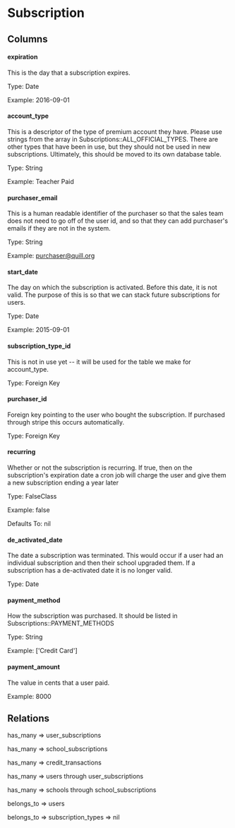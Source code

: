 # Subscription

## Columns

#### expiration
This is the day that a subscription expires.

Type: Date

Example: 2016-09-01

#### account_type

This is a descriptor of the type of premium account they have. Please use strings from the array in Subscriptions::ALL_OFFICIAL_TYPES. There are other types that have been in use, but they should not be used in new subscriptions. Ultimately, this should be moved to its own database table.

Type: String

Example: Teacher Paid


#### purchaser_email
This is a human readable identifier of the purchaser so that the sales team does not need to go off of the user id, and so that they can add purchaser's emails if they are not in the system.

Type: String

Example: purchaser@quill.org

#### start_date
The day on which the subscription is activated. Before this date, it is not valid. The purpose of this is so that we can stack future subscriptions for users.

Type: Date

Example: 2015-09-01


#### subscription_type_id
This is not in use yet -- it will be used for the table we make for account_type.

Type: Foreign Key

#### purchaser_id
Foreign key pointing to the user who bought the subscription. If purchased through stripe this occurs automatically.

Type: Foreign Key

#### recurring
Whether or not the subscription is recurring. If true, then on the subscription's expiration date a cron job will charge the user and give them a new subscription ending a year later

Type: FalseClass

Example: false

Defaults To: nil


#### de_activated_date
The date a subscription was terminated. This would occur if a user had an individual subscription and then their school upgraded them. If a subscription has a de-activated date it is no longer valid.

Type: Date

#### payment_method
How the subscription was purchased. It should be listed in Subscriptions::PAYMENT_METHODS

Type: String

Example: ['Credit Card']

#### payment_amount
The value in cents that a user paid.

Example: 8000


## Relations

has_many => user_subscriptions

has_many => school_subscriptions

has_many => credit_transactions

has_many => users through user_subscriptions

has_many => schools through school_subscriptions

belongs_to => users

belongs_to => subscription_types => nil

